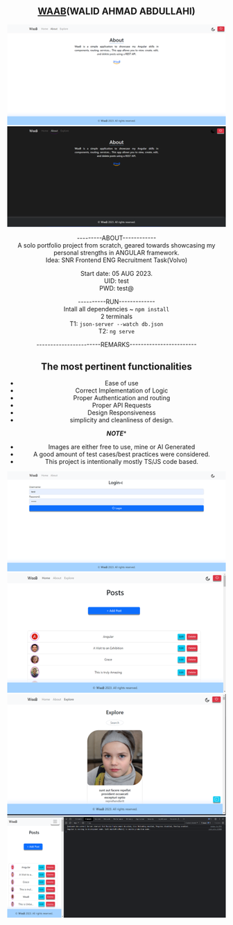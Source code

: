 <span align="center">

## [WAAB](https://www.linkedin.com/in/waab/)(WALID AHMAD ABDULLAHI) ##

![About](src/assets/images/looks/about.png)
![Dark](src/assets/images/looks/dark-home.png)

---------ABOUT------------  
A solo portfolio project from scratch, geared towards showcasing my personal strengths in ANGULAR framework.  
Idea: SNR Frontend ENG Recruitment Task(Volvo)  

Start date: 05 AUG 2023.  
UID: test  
PWD: test@  



----------RUN-------------  
Intall all dependencies ~ `npm install`  
2 terminals  
T1: `json-server --watch db.json`  
T2: `ng serve`  


-----------------------REMARKS------------------------    
## The most pertinent functionalities   

- Ease of use  
- Correct Implementation of Logic  
- Proper Authentication and routing  
- Proper API Requests  
- Design Responsiveness  
- simplicity and cleanliness of design.  





***********************NOTE************************  

- Images are either free to use, mine or AI Generated  
- A good amount of test cases/best practices were considered.  
- This project is intentionally mostly TS/JS code based.  

![Login](src/assets/images/looks/login.png)
![Home](src/assets/images/looks/home.png)
![Explore](src/assets/images/looks/explore.png) 
![Responsiveness](src/assets/images/looks/responsive.png)
</span>


 
